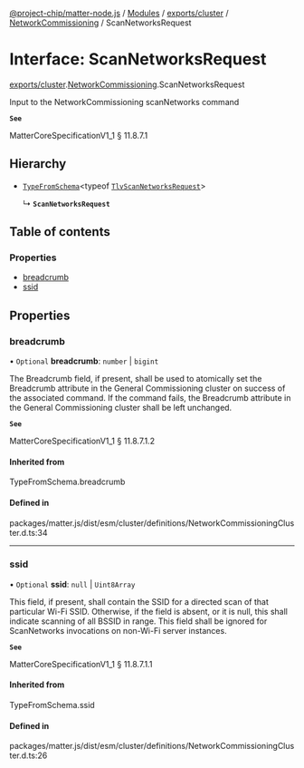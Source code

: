 [@project-chip/matter-node.js](../README.md) / [Modules](../modules.md) / [exports/cluster](../modules/exports_cluster.md) / [NetworkCommissioning](../modules/exports_cluster.NetworkCommissioning.md) / ScanNetworksRequest

# Interface: ScanNetworksRequest

[exports/cluster](../modules/exports_cluster.md).[NetworkCommissioning](../modules/exports_cluster.NetworkCommissioning.md).ScanNetworksRequest

Input to the NetworkCommissioning scanNetworks command

**`See`**

MatterCoreSpecificationV1_1 § 11.8.7.1

## Hierarchy

- [`TypeFromSchema`](../modules/exports_tlv.md#typefromschema)\<typeof [`TlvScanNetworksRequest`](../modules/exports_cluster.NetworkCommissioning.md#tlvscannetworksrequest)\>

  ↳ **`ScanNetworksRequest`**

## Table of contents

### Properties

- [breadcrumb](exports_cluster.NetworkCommissioning.ScanNetworksRequest.md#breadcrumb)
- [ssid](exports_cluster.NetworkCommissioning.ScanNetworksRequest.md#ssid)

## Properties

### breadcrumb

• `Optional` **breadcrumb**: `number` \| `bigint`

The Breadcrumb field, if present, shall be used to atomically set the Breadcrumb attribute in the General
Commissioning cluster on success of the associated command. If the command fails, the Breadcrumb attribute
in the General Commissioning cluster shall be left unchanged.

**`See`**

MatterCoreSpecificationV1_1 § 11.8.7.1.2

#### Inherited from

TypeFromSchema.breadcrumb

#### Defined in

packages/matter.js/dist/esm/cluster/definitions/NetworkCommissioningCluster.d.ts:34

___

### ssid

• `Optional` **ssid**: ``null`` \| `Uint8Array`

This field, if present, shall contain the SSID for a directed scan of that particular Wi-Fi SSID. Otherwise,
if the field is absent, or it is null, this shall indicate scanning of all BSSID in range. This field shall
be ignored for ScanNetworks invocations on non-Wi-Fi server instances.

**`See`**

MatterCoreSpecificationV1_1 § 11.8.7.1.1

#### Inherited from

TypeFromSchema.ssid

#### Defined in

packages/matter.js/dist/esm/cluster/definitions/NetworkCommissioningCluster.d.ts:26
